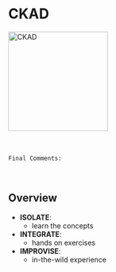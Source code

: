 # CKAD

<img width="200" alt="CKAD" src="https://user-images.githubusercontent.com/34093915/126874239-bee97f81-3fab-409f-95d9-6d09652a744f.png">

<br>
<br>
<br>

``` Final Comments: ```

<br>

## Overview
* **ISOLATE**: 
    * learn the concepts
* **INTEGRATE**: 
    * hands on exercises
* **IMPROVISE**: 
    * in-the-wild experience

